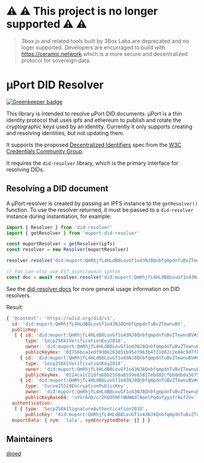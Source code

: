 # ⚠️ ⚠️ This project is no longer supported ⚠️ ⚠️ 
> 3box.js and related tools built by 3Box Labs are deprecated and no loger supported. Developers are encurraged to build with https://ceramic.network which is a more secure and decentralized protocol for sovereign data.


# µPort DID Resolver

[![Greenkeeper badge](https://badges.greenkeeper.io/3box/muport-did-resolver.svg)](https://greenkeeper.io/)

This library is intended to resolve µPort DID documents. µPort is a thin identity protocol that uses ipfs and ethereum to publish and rotate the cryptographic keys used by an identity. Currently it only supports creating and resolving identities, but not updating them.

It supports the proposed [Decentralized Identifiers](https://w3c-ccg.github.io/did-spec/) spec from the [W3C Credentials Community Group](https://w3c-ccg.github.io).

It requires the `did-resolver` library, which is the primary interface for resolving DIDs.

## Resolving a DID document

A µPort resolver is created by passing an IPFS instance to the `getResolver()` function. To use the resolver returned, it must be passed to a `did-resolver` instance during instantiation, for example:

```js
import { Resolver } from 'did-resolver'
import { getResolver } from 'muport-did-resolver'

const muportResolver = getResolver(ipfs)
const resolver = new Resolver(muportResolver)

resolver.resolve('did:muport:QmRhjfL4HLdB8LovGf1o43NJ8QnbfqmpdnTuBvZTewnuBV').then(doc => console.log)

// You can also use ES7 async/await syntax
const doc = await resolver.resolve('did:muport:QmRhjfL4HLdB8LovGf1o43NJ8QnbfqmpdnTuBvZTewnuBV')
```

See the [did-resolver docs](https://github.com/decentralized-identity/did-resolver) for more general usage information on DID resolvers.

Result:
```js
{ '@context': 'https://w3id.org/did/v1',
  id: 'did:muport:QmRhjfL4HLdB8LovGf1o43NJ8QnbfqmpdnTuBvZTewnuBV',
  publicKey:
   [ { id: 'did:muport:QmRhjfL4HLdB8LovGf1o43NJ8QnbfqmpdnTuBvZTewnuBV#signingKey',
       type: 'Secp256k1VerificationKey2018',
       owner: 'did:muport:QmRhjfL4HLdB8LovGf1o43NJ8QnbfqmpdnTuBvZTewnuBV',
       publicKeyHex: '02756bca1edf0d0e263851b95e7963b4721d82c2e84c9d7f8a380f899dff8f721c' },
     { id: 'did:muport:QmRhjfL4HLdB8LovGf1o43NJ8QnbfqmpdnTuBvZTewnuBV#managementKey',
       type: 'Secp256k1VerificationKey2018',
       owner: 'did:muport:QmRhjfL4HLdB8LovGf1o43NJ8QnbfqmpdnTuBvZTewnuBV',
       publicKeyHex: '0214ca1c21dfa6bb2550a8559e83817ebd82cfbb8dbda56757f4c0517dde9c52ff' },
     { id: 'did:muport:QmRhjfL4HLdB8LovGf1o43NJ8QnbfqmpdnTuBvZTewnuBV#encryptionKey',
       type: 'Curve25519EncryptionPublicKey',
       owner: 'did:muport:QmRhjfL4HLdB8LovGf1o43NJ8QnbfqmpdnTuBvZTewnuBV',
       publicKeyBase64: 'uYGr6nD/c/2hQ3hNFrWUWAdlNoelPqduYyyafrALf2U=' } ],
  authentication:
   [ { type: 'Secp256k1SignatureAuthentication2018',
       publicKey: 'did:muport:QmRhjfL4HLdB8LovGf1o43NJ8QnbfqmpdnTuBvZTewnuBV#signingKey' } ],
  muportData: { nym: 'lala', symEncryptedData: {} } }
```

## Maintainers
[@oed](https://github.com/oed)
